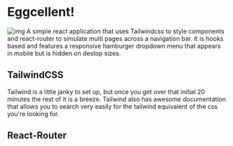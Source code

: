 # Eggcellent!
![img](https://imgur.com/jd2cUmK)
A simple react application that uses Tailwindcss to style components and react-router to simulate multi pages across a navigation bar. It is hooks based and features a responsive hamburger dropdown menu that appears in mobile but is hidden on destop sizes. 

## TailwindCSS

Tailwind is a little janky to set up, but once you get over that initial 20 minutes the rest of it is a breeze. Tailwind also has awesome documentation that allows you to search very easily for the tailwind equivalent of the css you're looking for.

## React-Router
